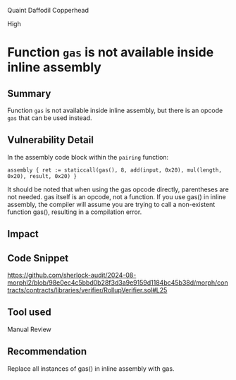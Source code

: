 Quaint Daffodil Copperhead

High

# Function `gas` is not available inside inline assembly

## Summary
Function `gas` is not available inside inline assembly, but there is an opcode `gas` that can be used instead.
## Vulnerability Detail
In the assembly code block within the `pairing` function:

`assembly {
    ret := staticcall(gas(), 8, add(input, 0x20), mul(length, 0x20), result, 0x20)
}`

It should be noted that when using the gas opcode directly, parentheses are not needed. gas itself is an opcode, not a function. If you use gas() in inline assembly, the compiler will assume you are trying to call a non-existent function gas(), resulting in a compilation error.
## Impact

## Code Snippet
https://github.com/sherlock-audit/2024-08-morphl2/blob/98e0ec4c5bbd0b28f3d3a9e9159d1184bc45b38d/morph/contracts/contracts/libraries/verifier/RollupVerifier.sol#L25
## Tool used

Manual Review

## Recommendation
Replace all instances of gas() in inline assembly with gas.
